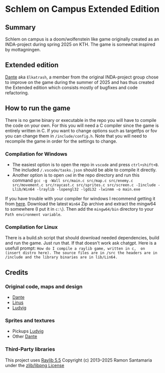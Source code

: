 # Schlem on Campus Extended Edition
## Summary
Schlem on campus is a doom/wolfenstein like game originally created as an INDA-project during spring 2025 on KTH. The game is somewhat inspired by mottagningen. 
## Extended edition
[Dante](https://github.com/Elkatrash) aka `Elkatrash`, a member from the original INDA-project group chose to improve on the game during the summer of 2025 and has thus created the Extended edition which consists mostly of bugfixes and code refactoring. 
## How to run the game
There is no game binary or executable in the repo you will have to compile the code on your own. For this you will need a C compiler since the game is entirely written in C. If you want to change options such as targetfps or fov you can change them in `/include/config.h`. Note that you will need to recompile the game in order for the settings to change. 
### Compilation for Windows
* The easiest option is to open the repo in `vscode` and press `ctrl+shift+B`. The included `/.vscode/tasks.json` should be able to compile it directly. 
* Another option is to open `cmd` in the repo directory and run this command `gcc -g -Wall src/main.c src/map.c src/enemy.c src/movement.c src/raycast.c src/sprites.c src/screen.c -Iinclude -Llib/Win64 -lraylib -lopengl32 -lgdi32 -lwinmm -o main.exe`

If you have trouble with your compiler for windows I recommend getting it from [here](https://winlibs.com). Download the latest `Win64` Zip archive and extract the mingw64 to somewhere (I put it in `c:\`). Then add the `mingw64/bin` directory to your `Path environment variable`.
### Compilation for Linux
There is a build.sh script that should download needed dependencies, build and run the game. Just run that. If that doesn't work ask chatgpt. Here is a usefull prompt: `How do I compile a raylib game, written in c,  on (insert distro here). The source files are in /src the headers are in /include and the library binaries are in lib/Lin64.` 

## Credits
### Original code, maps and design
* [Dante](https://github.com/Elkatrash)
* [Linus](https://github.com/LinusBredin)
* [Ludvig](https://github.com/Ludvig850)

### Sprites and textures

* Pickups [Ludvig](https://github.com/Ludvig850)
* Other [Dante](https://github.com/Elkatrash)

### Third-Party libraries
This project uses [Raylib 5.5](https://github.com/raysan5/raylib/releases/tag/5.5) Copyright (c) 2013–2025 Ramon Santamaria under the [zlib/libpng License](Docs\RAYLIB_LICENSE.txt) 

